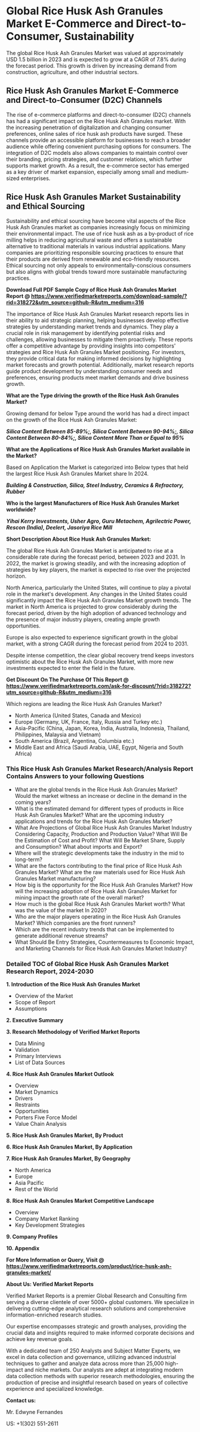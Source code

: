 <h1>Global Rice Husk Ash Granules Market E-Commerce and Direct-to-Consumer, Sustainability</h1><p class=""><p>The global Rice Husk Ash Granules Market was valued at approximately USD 1.5 billion in 2023 and is expected to grow at a CAGR of 7.8% during the forecast period. This growth is driven by increasing demand from construction, agriculture, and other industrial sectors.</p><h2>Rice Husk Ash Granules Market E-Commerce and Direct-to-Consumer (D2C) Channels</h2><p>The rise of e-commerce platforms and direct-to-consumer (D2C) channels has had a significant impact on the Rice Husk Ash Granules market. With the increasing penetration of digitalization and changing consumer preferences, online sales of rice husk ash products have surged. These channels provide an accessible platform for businesses to reach a broader audience while offering convenient purchasing options for consumers. The integration of D2C models also allows companies to maintain control over their branding, pricing strategies, and customer relations, which further supports market growth. As a result, the e-commerce sector has emerged as a key driver of market expansion, especially among small and medium-sized enterprises.</p><h2>Rice Husk Ash Granules Market Sustainability and Ethical Sourcing</h2><p>Sustainability and ethical sourcing have become vital aspects of the Rice Husk Ash Granules market as companies increasingly focus on minimizing their environmental impact. The use of rice husk ash as a by-product of rice milling helps in reducing agricultural waste and offers a sustainable alternative to traditional materials in various industrial applications. Many companies are prioritizing responsible sourcing practices to ensure that their products are derived from renewable and eco-friendly resources. Ethical sourcing not only appeals to environmentally-conscious consumers but also aligns with global trends toward more sustainable manufacturing practices.</p></p><p class=""><strong>Download Full PDF Sample Copy of Rice Husk Ash Granules Market Report @ <a href="https://www.verifiedmarketreports.com/download-sample/?rid=318272&utm_source=github-R&utm_medium=316" target="_blank">https://www.verifiedmarketreports.com/download-sample/?rid=318272&utm_source=github-R&utm_medium=316</a></strong></p><p>The importance of&nbsp;Rice Husk Ash Granules Market research reports lies in their ability to aid strategic planning, helping businesses develop effective strategies by understanding market trends and dynamics. They play a crucial role in risk management by identifying potential risks and challenges, allowing businesses to mitigate them proactively. These reports offer a competitive advantage by providing insights into competitors' strategies and Rice Husk Ash Granules Market positioning. For investors, they provide critical data for making informed decisions by highlighting market forecasts and growth potential. Additionally, market research reports guide product development by understanding consumer needs and preferences, ensuring products meet market demands and drive business growth.</p><p><strong>What are the&nbsp;Type driving the growth of the Rice Husk Ash Granules Market?</strong></p><p id="" class="">Growing demand for below Type around the world has had a direct impact on the growth of the Rice Husk Ash Granules Market:</p><p class=""><em><strong>Silica Content Between 85-89%;, Silica Content Between 90-94%;, Silica Content Between 80-84%;, Silica Content More Than or Equal to 95%</strong></em></p><p class=""><strong>What are the&nbsp;Applications&nbsp;of Rice Husk Ash Granules Market available in the Market?</strong></p><p id="" class="">Based on Application the Market is categorized into Below types that held the largest Rice Husk Ash Granules Market share In 2024.</p><p class=""><em><strong>Building & Construction, Silica, Steel Industry, Ceramics & Refractory, Rubber</strong></em></p><p class=""><strong>Who is the largest Manufacturers of Rice Husk Ash Granules Market worldwide?</strong></p><p><em><strong>Yihai Kerry Investments, Usher Agro, Guru Metachem, Agrilectric Power, Rescon (India), Deelert, Jasoriya Rice Mill</strong></em></p><p id="" class=""><strong>Short Description About Rice Husk Ash Granules Market:</strong></p><p>The global Rice Husk Ash Granules Market is anticipated to rise at a considerable rate during the forecast period, between 2023 and 2031. In 2022, the market is growing steadily, and with the increasing adoption of strategies by key players, the market is expected to rise over the projected horizon.</p><p>North America, particularly the United States, will continue to play a pivotal role in the market's development. Any changes in the United States could significantly impact the Rice Husk Ash Granules Market growth trends. The market in North America is projected to grow considerably during the forecast period, driven by the high adoption of advanced technology and the presence of major industry players, creating ample growth opportunities.</p><p>Europe is also expected to experience significant growth in the global market, with a strong CAGR during the forecast period from 2024 to 2031.</p><p>Despite intense competition, the clear global recovery trend keeps investors optimistic about the Rice Husk Ash Granules Market, with more new investments expected to enter the field in the future.</p><p id="" class=""><strong>Get Discount On The Purchase Of This Report @ <a href="https://www.verifiedmarketreports.com/ask-for-discount/?rid=318272?utm_source=github-R&utm_medium=316" target="_blank">https://www.verifiedmarketreports.com/ask-for-discount/?rid=318272?utm_source=github-R&utm_medium=316</a></strong></p><p class="">Which regions are leading the Rice Husk Ash Granules Market?</p><ul><li>North America (United States, Canada and Mexico)</li><li>Europe (Germany, UK, France, Italy, Russia and Turkey etc.)</li><li>Asia-Pacific (China, Japan, Korea, India, Australia, Indonesia, Thailand, Philippines, Malaysia and Vietnam)</li><li>South America (Brazil, Argentina, Columbia etc.)</li><li>Middle East and Africa (Saudi Arabia, UAE, Egypt, Nigeria and South Africa)</li></ul><h3 id="" class="">This Rice Husk Ash Granules Market Research/Analysis Report Contains Answers to your following Questions</h3><ul><li>What are the global trends in the Rice Husk Ash Granules Market? Would the market witness an increase or decline in the demand in the coming years?</li><li>What is the estimated demand for different types of products in Rice Husk Ash Granules Market? What are the upcoming industry applications and trends for the Rice Husk Ash Granules Market?</li><li>What Are Projections of Global Rice Husk Ash Granules Market Industry Considering Capacity, Production and Production Value? What Will Be the Estimation of Cost and Profit? What Will Be Market Share, Supply and Consumption? What about imports and Export?</li><li>Where will the strategic developments take the industry in the mid to long-term?</li><li>What are the factors contributing to the final price of Rice Husk Ash Granules Market? What are the raw materials used for Rice Husk Ash Granules Market manufacturing?</li><li>How big is the opportunity for the Rice Husk Ash Granules Market? How will the increasing adoption of Rice Husk Ash Granules Market for mining impact the growth rate of the overall market?</li><li>How much is the global Rice Husk Ash Granules Market worth? What was the value of the market In 2020?</li><li>Who are the major players operating in the Rice Husk Ash Granules Market? Which companies are the front runners?</li><li>Which are the recent industry trends that can be implemented to generate additional revenue streams?</li><li>What Should Be Entry Strategies, Countermeasures to Economic Impact, and Marketing Channels for Rice Husk Ash Granules Market Industry?</li></ul><h3 id="" class="">Detailed TOC of Global Rice Husk Ash Granules Market Research Report, 2024-2030</h3><p id="" class=""><strong>1. Introduction of the Rice Husk Ash Granules Market</strong></p><ul><li>Overview of the Market</li><li>Scope of Report</li><li>Assumptions</li></ul><p id="" class=""><strong>2. Executive Summary</strong></p><p id="" class=""><strong>3. Research Methodology of Verified Market Reports</strong></p><ul><li>Data Mining</li><li>Validation</li><li>Primary Interviews</li><li>List of Data Sources</li></ul><p id="" class=""><strong>4. Rice Husk Ash Granules Market Outlook</strong></p><ul><li>Overview</li><li>Market Dynamics</li><li>Drivers</li><li>Restraints</li><li>Opportunities</li><li>Porters Five Force Model</li><li>Value Chain Analysis</li></ul><p id="" class=""><strong>5. Rice Husk Ash Granules Market, By Product</strong></p><p id="" class=""><strong>6. Rice Husk Ash Granules Market, By Application</strong></p><p id="" class=""><strong>7. Rice Husk Ash Granules Market, By Geography</strong></p><ul><li>North America</li><li>Europe</li><li>Asia Pacific</li><li>Rest of the World</li></ul><p id="" class=""><strong>8. Rice Husk Ash Granules Market Competitive Landscape</strong></p><ul><li>Overview</li><li>Company Market Ranking</li><li>Key Development Strategies</li></ul><p id="" class=""><strong>9. Company Profiles</strong></p><p id="" class=""><strong>10. Appendix</strong></p><p id="" class=""><strong>For More Information or Query, Visit @ <a href="https://www.verifiedmarketreports.com/product/rice-husk-ash-granules-market/" target="_blank">https://www.verifiedmarketreports.com/product/rice-husk-ash-granules-market/</a></strong></p><p id="" class=""><strong>About Us: Verified Market Reports</strong></p><p id="" class="">Verified Market Reports is a premier Global Research and Consulting firm serving a diverse clientele of over 5000+ global customers. We specialize in delivering cutting-edge analytical research solutions and comprehensive information-enriched research studies.</p><p id="" class="">Our expertise encompasses strategic and growth analyses, providing the crucial data and insights required to make informed corporate decisions and achieve key revenue goals.</p><p id="" class="">With a dedicated team of 250 Analysts and Subject Matter Experts, we excel in data collection and governance, utilizing advanced industrial techniques to gather and analyze data across more than 25,000 high-impact and niche markets. Our analysts are adept at integrating modern data collection methods with superior research methodologies, ensuring the production of precise and insightful research based on years of collective experience and specialized knowledge.</p><p id="" class=""><strong>Contact us:</strong></p><p id="" class="">Mr. Edwyne Fernandes</p><p id="" class="">US: +1(302) 551-2611</p>